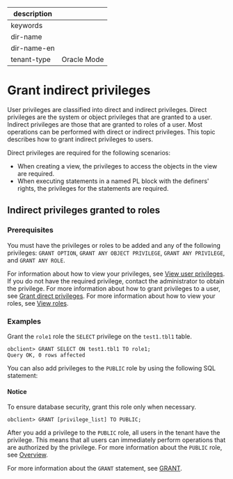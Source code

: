 | description ||
|---|---|
| keywords ||
| dir-name ||
| dir-name-en ||
| tenant-type | Oracle Mode |

# Grant indirect privileges

User privileges are classified into direct and indirect privileges. Direct privileges are the system or object privileges that are granted to a user. Indirect privileges are those that are granted to roles of a user. Most operations can be performed with direct or indirect privileges. This topic describes how to grant indirect privileges to users.

Direct privileges are required for the following scenarios:

* When creating a view, the privileges to access the objects in the view are required.
* When executing statements in a named PL block with the definers' rights, the privileges for the statements are required.


## Indirect privileges granted to roles

### Prerequisites

You must have the privileges or roles to be added and any of the following privileges: `GRANT OPTION`, `GRANT ANY OBJECT PRIVILEGE`, `GRANT ANY PRIVILEGE`, and `GRANT ANY ROLE`.

For information about how to view your privileges, see [View user privileges](../300.permission-of-oracle-mode/600.view-user-permissions-of-oracle-mode.md). If you do not have the required privilege, contact the administrator to obtain the privilege. For more information about how to grant privileges to a user, see [Grant direct privileges](200.authority-of-oracle-mode.md). For more information about how to view your roles, see [View roles](400.manage-roles-of-oracle-mode/600.view-roles-of-oracle-mode.md).

### Examples

Grant the `role1` role the `SELECT` privilege on the `test1.tbl1` table.

```shell
obclient> GRANT SELECT ON test1.tbl1 TO role1;
Query OK, 0 rows affected
```

You can also add privileges to the `PUBLIC` role by using the following SQL statement:

<main id="notice" type='notice'>
    <h4>Notice</h4>
    <p>To ensure database security, grant this role only when necessary. </p>
</main>

```shell
obclient> GRANT [privilege_list] TO PUBLIC;
```

After you add a privilege to the `PUBLIC` role, all users in the tenant have the privilege. This means that all users can immediately perform operations that are authorized by the privilege. For more information about the `PUBLIC` role, see [Overview](400.manage-roles-of-oracle-mode/100.roles-of-oracle-mode.md).

For more information about the `GRANT` statement, see [GRANT](../../../../../700.reference/500.sql-reference/100.sql-syntax/300.common-tenant-of-oracle-mode/900.sql-statement-of-oracle-mode/300.dcl-of-oracle-mode/1700.grant-of-oracle-mode.md).
